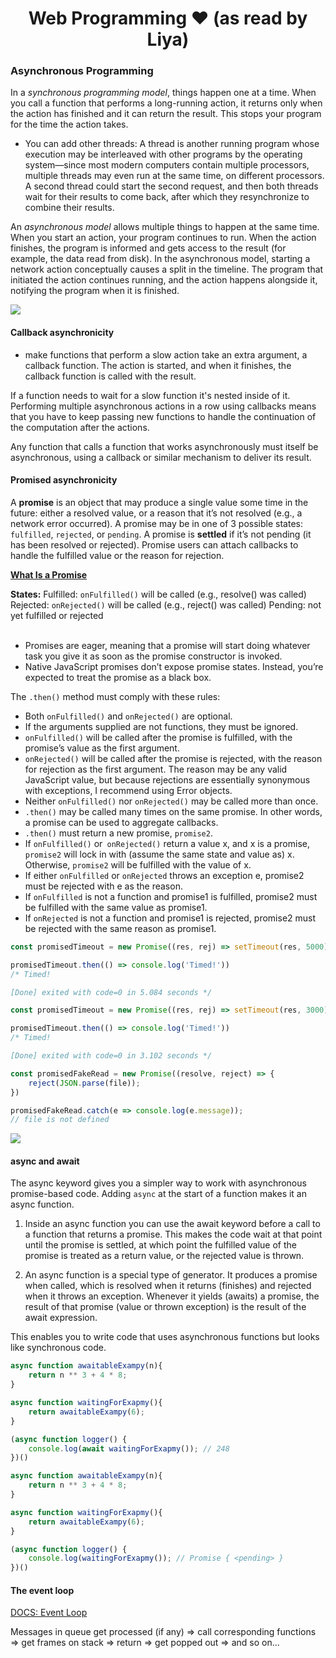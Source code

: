# <h1 align="center"> Web Programming ❤️ (as read by Liya) </h1>

### Asynchronous Programming

In a *synchronous programming model*, things happen one at a time. When you call a function that performs a long-running action, it returns only when the action has finished and it can return the result. This stops your program for the time the action takes.
+ You can add other threads: A thread is another running program whose execution may be interleaved with other programs by the operating system—since most modern computers contain multiple processors, multiple threads may even run at the same time, on different processors. A second thread could start the second request, and then both threads wait for their results to come back, after which they resynchronize to combine their results.

An *asynchronous model* allows multiple things to happen at the same time. When you start an action, your program continues to run. When the action finishes, the program is informed and gets access to the result (for example, the data read from disk).
In the asynchronous model, starting a network action conceptually causes a split in the timeline. The program that initiated the action continues running, and the action happens alongside it, notifying the program when it is finished.

![](https://eloquentjavascript.net/img/control-io.svg)

#### Callback asynchronicity

- make functions that perform a slow action take an extra argument, a callback function. The action is started, and when it finishes, the callback function is called with the result.

If a function needs to wait for a slow function it's nested inside of it.
Performing multiple asynchronous actions in a row using callbacks means that you have to keep passing new functions to handle the continuation of the computation after the actions.

Any function that calls a function that works asynchronously must itself be asynchronous, using a callback or similar mechanism to deliver its result.

#### Promised asynchronicity

A **promise** is an object that may produce a single value some time in the future: either a resolved value, or a reason that it’s not resolved (e.g., a network error occurred). A promise may be in one of 3 possible states: `fulfilled`, `rejected`, or `pending`. A promise is **settled** if it’s not pending (it has been resolved or rejected). Promise users can attach callbacks to handle the fulfilled value or the reason for rejection.

**[What Is a Promise](https://medium.com/javascript-scene/master-the-javascript-interview-what-is-a-promise-27fc71e77261)**

**States:**
Fulfilled: `onFulfilled()` will be called (e.g., resolve() was called)
Rejected: `onRejected()` will be called (e.g., reject() was called)
Pending: not yet fulfilled or rejected
<br> </br>
- Promises are eager, meaning that a promise will start doing whatever task you give it as soon as the promise constructor is invoked.
- Native JavaScript promises don’t expose promise states. Instead, you’re expected to treat the promise as a black box.

The `.then()` method must comply with these rules:

- Both `onFulfilled()` and `onRejected()` are optional.
- If the arguments supplied are not functions, they must be ignored.
- `onFulfilled()` will be called after the promise is fulfilled, with the promise’s value as the first argument.
- `onRejected()` will be called after the promise is rejected, with the reason for rejection as the first argument. The reason may be any valid JavaScript value, but because rejections are essentially synonymous with exceptions, I recommend using Error objects.
- Neither `onFulfilled()` nor `onRejected()` may be called more than once.
- `.then()` may be called many times on the same promise. In other words, a promise can be used to aggregate callbacks.
- `.then()` must return a new promise, `promise2`.
- If `onFulfilled()` or` onRejected()` return a value x, and x is a promise, `promise2` will lock in with (assume the same state and value as) x. Otherwise, `promise2` will be fulfilled with the value of x.
- If either `onFulfilled` or `onRejected` throws an exception e, promise2 must be rejected with e as the reason.
- If `onFulfilled` is not a function and promise1 is fulfilled, promise2 must be fulfilled with the same value as promise1.
- If `onRejected` is not a function and promise1 is rejected, promise2 must be rejected with the same reason as promise1.

```js
const promisedTimeout = new Promise((res, rej) => setTimeout(res, 5000));

promisedTimeout.then(() => console.log('Timed!'))
/* Timed!

[Done] exited with code=0 in 5.084 seconds */
```
```js
const promisedTimeout = new Promise((res, rej) => setTimeout(res, 3000));

promisedTimeout.then(() => console.log('Timed!')) 
/* Timed!

[Done] exited with code=0 in 3.102 seconds */
```
```js
const promisedFakeRead = new Promise((resolve, reject) => { 
    reject(JSON.parse(file));    
})

promisedFakeRead.catch(e => console.log(e.message));
// file is not defined
```
![](https://i.gifer.com/MerC.gif)

#### async and await
The async keyword gives you a simpler way to work with asynchronous promise-based code. Adding `async` at the start of a function makes it an async function. 
1. Inside an async function you can use the await keyword before a call to a function that returns a promise. This makes the code wait at that point until the promise is settled, at which point the fulfilled value of the promise is treated as a return value, or the rejected value is thrown.

2. An async function is a special type of generator. It produces a promise when called, which is resolved when it returns (finishes) and rejected when it throws an exception. Whenever it yields (awaits) a promise, the result of that promise (value or thrown exception) is the result of the await expression.

This enables you to write code that uses asynchronous functions but looks like synchronous code.

```js
async function awaitableExampy(n){
    return n ** 3 + 4 * 8;
}

async function waitingForExapmy(){
    return awaitableExampy(6);
}

(async function logger() {
    console.log(await waitingForExapmy()); // 248
})()
```
```js
async function awaitableExampy(n){
    return n ** 3 + 4 * 8;
}

async function waitingForExapmy(){
    return awaitableExampy(6);
}

(async function logger() {
    console.log(waitingForExapmy()); // Promise { <pending> }
})()
```
#### The event loop

[DOCS: Event Loop](https://developer.mozilla.org/en-US/docs/Web/JavaScript/EventLoop)

Messages in queue get processed (if any) => call corresponding functions => get frames on stack => return => get popped out => and so on... 